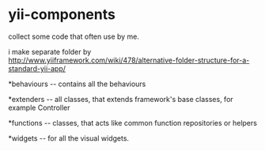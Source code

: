 yii-components
==============
collect some code that often use by me.

i make separate folder  by 
http://www.yiiframework.com/wiki/478/alternative-folder-structure-for-a-standard-yii-app/

  *behaviours -- contains all the behaviours
  
  *extenders -- all classes, that extends framework's base classes, for example Controller
  
  *functions -- classes, that acts like common function repositories or helpers
  
  *widgets -- for all the visual widgets.
  
